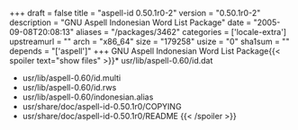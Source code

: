 +++
draft = false
title = "aspell-id 0.50.1r0-2"
version = "0.50.1r0-2"
description = "GNU Aspell Indonesian Word List Package"
date = "2005-09-08T20:08:13"
aliases = "/packages/3462"
categories = ['locale-extra']
upstreamurl = ""
arch = "x86_64"
size = "179258"
usize = "0"
sha1sum = ""
depends = "['aspell']"
+++
GNU Aspell Indonesian Word List Package{{< spoiler text="show files" >}}* usr/lib/aspell-0.60/id.dat
* usr/lib/aspell-0.60/id.multi
* usr/lib/aspell-0.60/id.rws
* usr/lib/aspell-0.60/indonesian.alias
* usr/share/doc/aspell-id-0.50.1r0/COPYING
* usr/share/doc/aspell-id-0.50.1r0/README
{{< /spoiler >}}